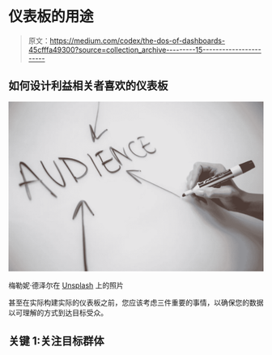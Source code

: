 # 仪表板的用途

> 原文：<https://medium.com/codex/the-dos-of-dashboards-45cfffa49300?source=collection_archive---------15----------------------->

## 如何设计利益相关者喜欢的仪表板

![](img/fb78d6e8507bad0c0b98bd0287619ad3.png)

梅勒妮·德泽尔在 [Unsplash](https://unsplash.com/s/photos/analytics?utm_source=unsplash&utm_medium=referral&utm_content=creditCopyText) 上的照片

甚至在实际构建实际的仪表板之前，您应该考虑三件重要的事情，以确保您的数据以可理解的方式到达目标受众。

## 关键 1:关注目标群体